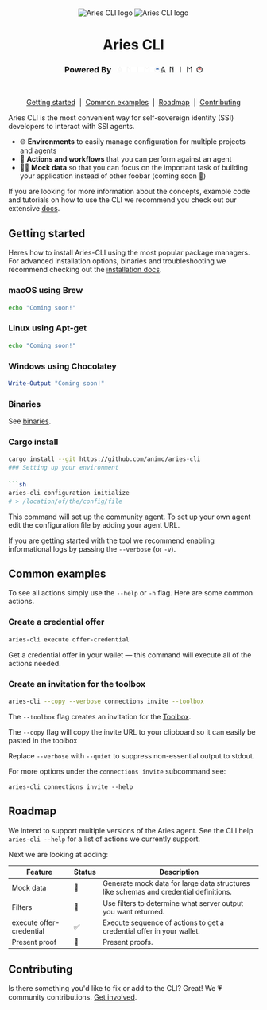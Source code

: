 <p align="center">
  <br />
  <img
    alt="Aries CLI logo"
    src="./images/aries-cli-dark.svg#gh-dark-mode-only"
    height="250px"
  />
   <img
    alt="Aries CLI logo"
    src="./images/aries-cli-light.svg#gh-light-mode-only"
    height="250px"
  />
</p>


<h1 align="center" ><b>Aries CLI</b></h1>


<h3 align="center">Powered By &nbsp; <img src="./images/animo-logo-dark-background.png#gh-dark-mode-only" height="12px"><img src="./images/animo-logo-light-background.png#gh-light-mode-only" height="12px"></h3><br>



<p align="center">
<a href="#getting-started">Getting started</a> &nbsp;|&nbsp;
  <a href="#common-examples">Common examples</a> &nbsp;|&nbsp;
  <a href="#roadmap">Roadmap</a> &nbsp;|&nbsp;
  <a href="#contributing">Contributing</a> 
    
</p>

<!-- Add badges? -->

Aries CLI is the most convenient way for self-sovereign identity (SSI) developers to interact with SSI agents.

* 🌐 **Environments** to easily manage configuration for multiple projects and agents
* 🌟 **Actions and workflows** that you can perform against an agent
* 💅🏻 **Mock data** so that you can focus on the important task of building your application instead of other foobar (coming soon 🚧)

If you are looking for more information about the concepts, example code and tutorials on how to use the CLI we recommend you check out our extensive [docs](https://github.com/animo/aries-cli/pull/www.google.com).


## Getting started

Heres how to install Aries-CLI using the most popular package managers. For advanced installation options, binaries and troubleshooting we recommend checking out the [installation docs](./docs/advanced_installation.md).

### macOS using Brew

```sh
echo "Coming soon!"
```

### Linux using Apt-get

```sh
echo "Coming soon!"
```

### Windows using Chocolatey

```powershell
Write-Output "Coming soon!"
```

### Binaries

See [binaries](https://github.com/animo/aries-cli/releases).
### Cargo install

```sh
cargo install --git https://github.com/animo/aries-cli
### Setting up your environment

```sh
aries-cli configuration initialize
# > /location/of/the/config/file
```

This command will set up the community agent. To set up your own agent edit
the configuration file by adding your agent URL.

If you are getting started with the tool we recommend enabling informational logs by
passing the `--verbose` (or `-v`).

## Common examples

To see all actions simply use the `--help` or `-h` flag. Here are some common actions.

### Create a credential offer

```sh
aries-cli execute offer-credential
```

 Get a credential offer in your wallet &mdash; this command will execute all of the actions needed.


### Create an invitation for the toolbox

```sh
aries-cli --copy --verbose connections invite --toolbox
```

The `--toolbox` flag creates an invitation for the [Toolbox](https://github.com/hyperledger/aries-toolbox).

The `--copy` flag will copy the invite URL to your clipboard so it can easily be pasted in the toolbox

Replace `--verbose` with `--quiet` to suppress non-essential output to stdout.

For more options under the `connections invite` subcommand see:

```
aries-cli connections invite --help
```


## Roadmap

<!-- TODO: Add more details about the actions and features we support -->
We intend to support multiple versions of the Aries agent. See the CLI help `aries-cli --help` for a list of actions we currently support.

Next we are looking at adding:

| Feature          | Status | Description                                                                           |
| ---------------- | ------ | ------------------------------------------------------------------------------------- |
| Mock data        | 🚧      | Generate mock data for large data structures like schemas and credential definitions. |
| Filters          | 🚧      | Use filters to determine what server output you want returned.                        |
| execute offer-credential  |   ✅    | Execute sequence of actions to get a credential offer in your wallet.      |
| Present proof    | 🚧      | Present proofs.                                                                       |

## Contributing

Is there something you'd like to fix or add to the CLI? Great! We 💗 community
contributions. [Get involved](./docs/contributing.md).


